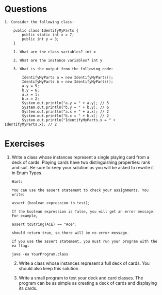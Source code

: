 # Questions

    1. Consider the following class:

        public class IdentifyMyParts {
            public static int x = 7; 
            public int y = 3; 
        }

        1. What are the class variables? int x

        2. What are the instance variables? int y

        3. What is the output from the following code:

            IdentifyMyParts a = new IdentifyMyParts();
            IdentifyMyParts b = new IdentifyMyParts();
            a.y = 5;
            b.y = 6;
            a.x = 1;
            b.x = 2;
            System.out.println("a.y = " + a.y); // 5
            System.out.println("b.y = " + b.y); // 6
            System.out.println("a.x = " + a.x); // 2
            System.out.println("b.x = " + b.x); // 2
            System.out.println("IdentifyMyParts.x = " + IdentifyMyParts.x); // 2

# Exercises

1. Write a class whose instances represent a single playing card from a deck of cards. Playing cards have two distinguishing properties: rank and suit. Be sure to keep your solution as you will be asked to rewrite it in Enum Types.
    ```
    Hint: 

    You can use the assert statement to check your assignments. You write:

    assert (boolean expression to test); 

    If the boolean expression is false, you will get an error message. For example,

    assert toString(ACE) == "Ace";

    should return true, so there will be no error message.

    If you use the assert statement, you must run your program with the ea flag:

    java -ea YourProgram.class
    ```

    2. Write a class whose instances represent a full deck of cards. You should also keep this solution.

    3. Write a small program to test your deck and card classes. The program can be as simple as creating a deck of cards and displaying its cards.

